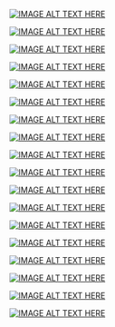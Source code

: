 



[![IMAGE ALT TEXT HERE](https://img.youtube.com/vi/j5soqexrwqY/0.jpg)](https://www.youtube.com/watch?v=j5soqexrwqY)


[![IMAGE ALT TEXT HERE](https://img.youtube.com/vi/DvEdm6a-9Tw/0.jpg)](https://www.youtube.com/watch?v=DvEdm6a-9Tw)


[![IMAGE ALT TEXT HERE](https://img.youtube.com/vi/qICXIY5Dynk/0.jpg)](https://www.youtube.com/watch?v=qICXIY5Dynk)


[![IMAGE ALT TEXT HERE](https://img.youtube.com/vi/WQOUhDEj4O8/0.jpg)](https://www.youtube.com/watch?v=WQOUhDEj4O8)


[![IMAGE ALT TEXT HERE](https://img.youtube.com/vi/T0V08u4t-cg/0.jpg)](https://www.youtube.com/watch?v=T0V08u4t-cg)


[![IMAGE ALT TEXT HERE](https://img.youtube.com/vi/Xe8qjtqZJcc/0.jpg)](https://www.youtube.com/watch?v=Xe8qjtqZJcc)



[![IMAGE ALT TEXT HERE](https://img.youtube.com/vi/0w5QnhS_55U/0.jpg)](https://www.youtube.com/watch?v=0w5QnhS_55U)


[![IMAGE ALT TEXT HERE](https://img.youtube.com/vi/D4bh2kMZ0ww/0.jpg)](https://www.youtube.com/watch?v=D4bh2kMZ0ww)



[![IMAGE ALT TEXT HERE](https://img.youtube.com/vi/gfwbf8n41CY/0.jpg)](https://www.youtube.com/watch?v=gfwbf8n41CY)




[![IMAGE ALT TEXT HERE](https://img.youtube.com/vi/4NJBvkjpC3E/0.jpg)](https://www.youtube.com/watch?v=4NJBvkjpC3E)


[![IMAGE ALT TEXT HERE](https://img.youtube.com/vi/Ay482u6b3Xo/0.jpg)](https://www.youtube.com/watch?v=Ay482u6b3Xo)



[![IMAGE ALT TEXT HERE](https://img.youtube.com/vi/nktgFWLy32U/0.jpg)](https://www.youtube.com/watch?v=nktgFWLy32U)






[![IMAGE ALT TEXT HERE](https://img.youtube.com/vi/AFwc0DPoFe8/0.jpg)](https://www.youtube.com/watch?v=AFwc0DPoFe8)



[![IMAGE ALT TEXT HERE](https://img.youtube.com/vi/j6reYs3q_2g/0.jpg)](https://www.youtube.com/watch?v=j6reYs3q_2g)



[![IMAGE ALT TEXT HERE](https://img.youtube.com/vi/tASmO3NE4IQ/0.jpg)](https://www.youtube.com/watch?v=tASmO3NE4IQ)


[![IMAGE ALT TEXT HERE](https://img.youtube.com/vi/bfuxhLnDzlQ/0.jpg)](https://www.youtube.com/watch?v=bfuxhLnDzlQ)



[![IMAGE ALT TEXT HERE](https://img.youtube.com/vi/IPzwqAVfce4/0.jpg)](https://www.youtube.com/watch?v=IPzwqAVfce4)




[![IMAGE ALT TEXT HERE](https://img.youtube.com/vi/jhDKfhMDoWU/0.jpg)](https://www.youtube.com/watch?v=jhDKfhMDoWU)














